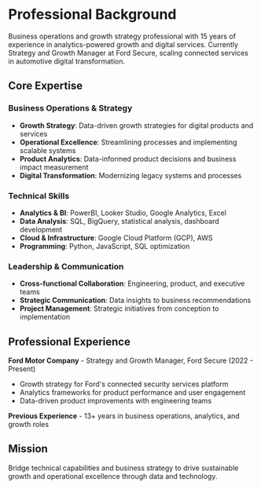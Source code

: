 # Professional Background

Business operations and growth strategy professional with 15 years of experience in analytics-powered growth and digital services. Currently Strategy and Growth Manager at Ford Secure, scaling connected services in automotive digital transformation.

## Core Expertise

### Business Operations & Strategy
- **Growth Strategy**: Data-driven growth strategies for digital products and services
- **Operational Excellence**: Streamlining processes and implementing scalable systems
- **Product Analytics**: Data-informed product decisions and business impact measurement
- **Digital Transformation**: Modernizing legacy systems and processes

### Technical Skills
- **Analytics & BI**: PowerBI, Looker Studio, Google Analytics, Excel
- **Data Analysis**: SQL, BigQuery, statistical analysis, dashboard development  
- **Cloud & Infrastructure**: Google Cloud Platform (GCP), AWS
- **Programming**: Python, JavaScript, SQL optimization

### Leadership & Communication
- **Cross-functional Collaboration**: Engineering, product, and executive teams
- **Strategic Communication**: Data insights to business recommendations
- **Project Management**: Strategic initiatives from conception to implementation

## Professional Experience

**Ford Motor Company** - Strategy and Growth Manager, Ford Secure (2022 - Present)
- Growth strategy for Ford's connected security services platform
- Analytics frameworks for product performance and user engagement
- Data-driven product improvements with engineering teams

**Previous Experience** - 13+ years in business operations, analytics, and growth roles

## Mission

Bridge technical capabilities and business strategy to drive sustainable growth and operational excellence through data and technology.